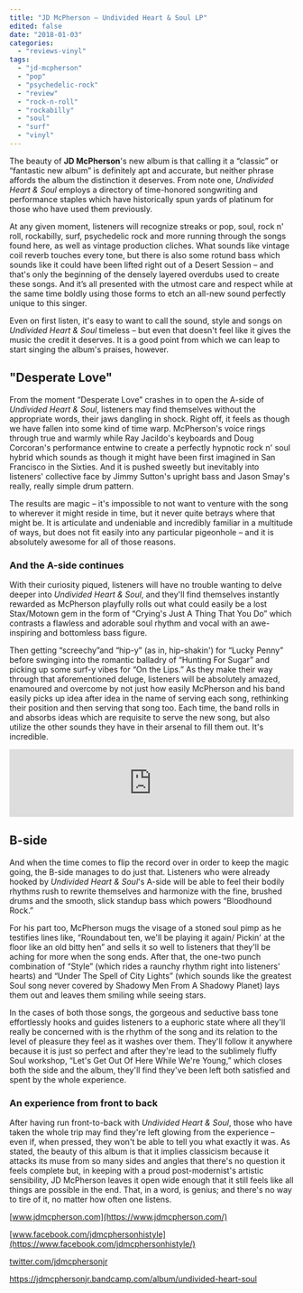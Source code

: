 ```yaml
---
title: "JD McPherson – Undivided Heart & Soul LP"
edited: false
date: "2018-01-03"
categories:
  - "reviews-vinyl"
tags:
  - "jd-mcpherson"
  - "pop"
  - "psychedelic-rock"
  - "review"
  - "rock-n-roll"
  - "rockabilly"
  - "soul"
  - "surf"
  - "vinyl"
---
```


The beauty of **JD McPherson**'s new album is that calling it a “classic” or “fantastic new album” is definitely apt and accurate, but neither phrase affords the album the distinction it deserves. From note one, _Undivided Heart & Soul_ employs a directory of time-honored songwriting and performance staples which have historically spun yards of platinum for those who have used them previously.

At any given moment, listeners will recognize streaks or pop, soul, rock n' roll, rockabilly, surf, psychedelic rock and more running through the songs found here, as well as vintage production cliches. What sounds like vintage coil reverb touches every tone, but there is also some rotund bass which sounds like it could have been lifted right out of a Desert Session – and that's only the beginning of the densely layered overdubs used to create these songs. And it’s all presented with the utmost care and respect while at the same time boldly using those forms to etch an all-new sound perfectly unique to this singer.

Even on first listen, it's easy to want to call the sound, style and songs on _Undivided Heart & Soul_ timeless – but even that doesn't feel like it gives the music the credit it deserves. It is a good point from which we can leap to start singing the album's praises, however.

## "Desperate Love"

From the moment “Desperate Love” crashes in to open the A-side of _Undivided Heart & Soul_, listeners may find themselves without the appropriate words, their jaws dangling in shock. Right off, it feels as though we have fallen into some kind of time warp. McPherson's voice rings through true and warmly while Ray Jacildo's keyboards and Doug Corcoran's performance entwine to create a perfectly hypnotic rock n' soul hybrid which sounds as though it might have been first imagined in San Francisco in the Sixties. And it is pushed sweetly but inevitably into listeners' collective face by Jimmy Sutton's upright bass and Jason Smay's really, really simple drum pattern.

The results are magic – it's impossible to not want to venture with the song to wherever it might reside in time, but it never quite betrays where that might be. It is articulate and undeniable and incredibly familiar in a multitude of ways, but does not fit easily into any particular pigeonhole – and it is absolutely awesome for all of those reasons.

### And the A-side continues

With their curiosity piqued, listeners will have no trouble wanting to delve deeper into _Undivided Heart & Soul_, and they'll find themselves instantly rewarded as McPherson playfully rolls out what could easily be a lost Stax/Motown gem in the form of “Crying's Just A Thing That You Do” which contrasts a flawless and adorable soul rhythm and vocal with an awe-inspiring and bottomless bass figure.

Then getting “screechy”and “hip-y” (as in, hip-shakin') for “Lucky Penny” before swinging into the romantic balladry of “Hunting For Sugar” and picking up some surf-y vibes for “On the Lips.” As they make their way through that aforementioned deluge, listeners will be absolutely amazed, enamoured and overcome by not just how easily McPherson and his band easily picks up idea after idea in the name of serving each song, rethinking their position and then serving that song too. Each time, the band rolls in and absorbs ideas which are requisite to serve the new song, but also utilize the other sounds they have in their arsenal to fill them out. It's incredible.

<iframe style="border: 0; width: 100%; height: 120px;" src="https://bandcamp.com/EmbeddedPlayer/album=2754562394/size=large/bgcol=ffffff/linkcol=0687f5/tracklist=false/artwork=small/transparent=true/" width="300" height="150" seamless=""><a href="http://jdmcphersonjr.bandcamp.com/album/undivided-heart-soul">UNDIVIDED HEART &amp; SOUL by JD McPherson</a></iframe>

## B-side

And when the time comes to flip the record over in order to keep the magic going, the B-side manages to do just that. Listeners who were already hooked by _Undivided Heart & Soul_'s A-side will be able to feel their bodily rhythms rush to rewrite themselves and harmonize with the fine, brushed drums and the smooth, slick standup bass which powers “Bloodhound Rock.”

For his part too, McPherson mugs the visage of a stoned soul pimp as he testifies lines like, “Roundabout ten, we'll be playing it again/ Pickin' at the floor like an old bitty hen” and sells it so well to listeners that they'll be aching for more when the song ends. After that, the one-two punch combination of “Style” (which rides a raunchy rhythm right into listeners' hearts) and “Under The Spell of City Lights” (which sounds like the greatest Soul song never covered by Shadowy Men From A Shadowy Planet) lays them out and leaves them smiling while seeing stars.

In the cases of both those songs, the gorgeous and seductive bass tone effortlessly hooks and guides listeners to a euphoric state where all they'll really be concerned with is the rhythm of the song and its relation to the level of pleasure they feel as it washes over them. They'll follow it anywhere because it is just so perfect and after they're lead to the sublimely fluffy Soul workshop, “Let's Get Out Of Here While We're Young,” which closes both the side and the album, they'll find they've been left both satisfied and spent by the whole experience.

### An experience from front to back

After having run front-to-back with _Undivided Heart & Soul_, those who have taken the whole trip may find they're left glowing from the experience – even if, when pressed, they won't be able to tell you what exactly it was. As stated, the beauty of this album is that it implies classicism because it attacks its muse from so many sides and angles that there's no question it feels complete but, in keeping with a proud post-modernist's artistic sensibility, JD McPherson leaves it open wide enough that it still feels like all things are possible in the end. That, in a word, is genius; and there's no way to tire of it, no matter how often one listens.

[www.jdmcpherson.com](https://www.jdmcpherson.com/)

[www.facebook.com/jdmcphersonhistyle](https://www.facebook.com/jdmcphersonhistyle/)

[twitter.com/jdmcphersonjr](https://twitter.com/jdmcphersonjr)

https://jdmcphersonjr.bandcamp.com/album/undivided-heart-soul
